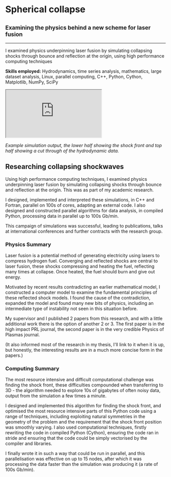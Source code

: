 # Spherical collapse
## <small>Examining the physics behind a new scheme for laser fusion</small>

___

I examined physics underpinning laser fusion by simulating collapsing shocks through bounce and reflection at the origin, using high performance computing techniques

**Skills employed:**  Hydrodynamics, time series analysis, mathematics, large dataset analysis, Linux, parallel computing, C++, Python, Cython, Matplotlib, NumPy, SciPy

<div class='tallvideoWrapper'><iframe src='https://www.youtube.com/embed/SEFMIBUF26A'></iframe></div>

*Example simulation output, the lower half showing the shock front and top half showing a cut through of the hydrodynamic data.*

## Researching collapsing shockwaves

Using high performance computing techniques, I examined physics underpinning laser fusion by simulating collapsing shocks through bounce and reflection at the origin. This was as part of my academic research.

I designed, implemented and interpreted these simulations, in C++ and Fortran, parallel on 100s of cores, adapting an external code. I also designed and constructed parallel algorithms for data analysis, in compiled Python, processing data in parallel up to 100s Gb/min.

This campaign of simulations was successful, leading to publications, talks at international conferences and further contracts with the research group.

### Physics Summary

Laser fusion is a potential method of generating electricity using lasers to compress hydrogen fuel.   Converging and reflected shocks are central to laser fusion, these shocks compressing and heating the fuel, reflecting many times at collapse.  Once heated, the fuel should burn and give out energy.

Motivated by recent results contradicting an earlier mathematical model, I constructed a computer model to examine the fundamental principles of these reflected shock models.  I found the cause of the contradiction, expanded the model and found many new bits of physics, including an intermediate type of instability not seen in this situation before.

My supervisor and I published 2 papers from this research, and with a little additional work there is the option of another 2 or 3.  The first paper is in the high impact PRL journal, the second paper is in the very credible Physics of Plasmas journal.

(It also informed most of the research in my thesis, I'll link to it when it is up, but honestly, the interesting results are in a much more concise form in the papers.)

### Computing Summary

The most resource intensive and difficult computational challenge was finding the shock front, these difficulties compounded when transferring to 3D - the algorithm needed to explore 10s of gigabytes of often noisy data, output from the simulation a few times a minute.

I designed and implemented this algorithm for finding the shock front, and optimised the most resource intensive parts of this Python code using a range of techniques, including exploiting natural symmetries in the geometry of the problem and the requirement that the shock front position was smoothly varying. I also used computational techniques, firstly rewriting the code in compiled Python (Cython), ensuring the code ran in stride and ensuring that the code could be simply vectorised by the compiler and libraries.

I finally wrote it in such a way that could be run in parallel, and this parallelisation was effective on up to 15 nodes, after which it was processing the data faster than the simulation was producing it (a rate of 100s Gb/min).

